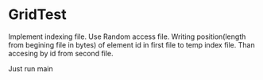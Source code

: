 # GridTest
Implement indexing file.
Use Random access file. Writing position(length from begining file in bytes) of element id in first file to temp index file. Than accesing by id from second file.


Just run main
